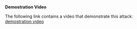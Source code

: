 **Demostration Video**
 
 The following link contains a video that demonstrate this attack: [demostration video](https://youtu.be/BYBXy8zGJ9I)
